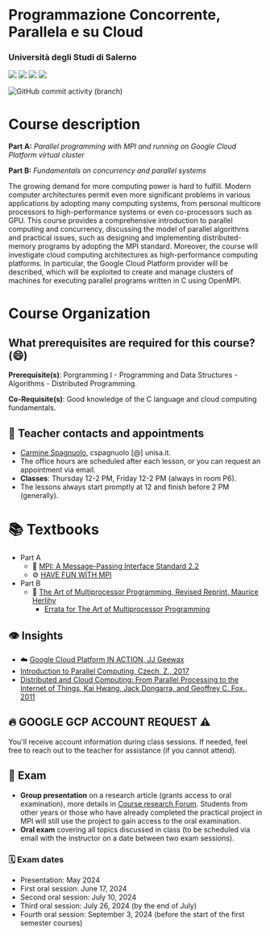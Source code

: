 # Programmazione Concorrente, Parallela e su Cloud
### Università degli Studi di Salerno


![](https://img.shields.io/badge/Language-%F0%9F%87%AE%F0%9F%87%B9-yellow)
[![](https://img.shields.io/badge/cod-0522500102-orange)](https://docenti.unisa.it/028012/didattica?anno=2023&id=511693&cId=10004-2016&pId=N0*N0*S2)
[![](https://img.shields.io/badge/Platform-MPI-brightgreen)](https://www.mpi-forum.org/)
[![](https://img.shields.io/badge/Platform-Google%20GCP-blu)](https://cloud.google.com/gcp?utm_source=google&utm_medium=cpc&utm_campaign=emea-it-all-en-bkws-all-all-trial-e-gcp-1707574&utm_content=text-ad-none-any-DEV_c-CRE_500236788711-ADGP_Hybrid+%7C+BKWS+-+EXA+%7C+Txt+-+GCP+-+General+-+v3-KWID_43700060384861756-kwd-26415313501-userloc_20599&utm_term=KW_google%20cloud%20platform-NET_g-PLAC_&&gad_source=1&gclid=CjwKCAiArfauBhApEiwAeoB7qG0UCXiDyQbqYjqfm15BPrPeLGX4RHTGi7rTRAY7bkNGXVDYHOzjYxoCgLYQAvD_BwE&gclsrc=aw.ds)

![GitHub commit activity (branch)](https://img.shields.io/github/commit-activity/w/spagnuolocarmine/programmazione-concorrente-parallela-cloud)

# Course description

**Part A:** *Parallel programming with MPI and running on Google Cloud Platform virtual cluster*

**Part B:** *Fundamentals on concurrency and parallel systems*  

The growing demand for more computing power is hard to fulfill. Modern computer architectures permit even more significant problems in various applications by adopting many computing systems, from personal multicore processors to high-performance systems or even co-processors such as GPU. This course provides a comprehensive introduction to parallel computing and concurrency, discussing the model of parallel algorithms and practical issues, such as designing and implementing distributed-memory programs by adopting the MPI standard. Moreover, the course will investigate cloud computing architectures as high-performance computing platforms. In particular, the Google Cloud Platform provider will be described, which will be exploited to create and manage clusters of machines for executing parallel programs written in C using OpenMPI.

# Course Organization

## What prerequisites are required for this course? (😄)

**Prerequisite(s)**: Porgramming I - Programming and Data Structures - Algorithms - Distributed Programming.

**Co-Requisite(s)**: Good knowledge of the C language and cloud computing fundamentals.

## 👤 Teacher contacts and appointments

- [Carmine Spagnuolo](https://docenti.unisa.it/028012/home), cspagnuolo [@] unisa.it.
- The office hours are scheduled after each lesson, or you can request an appointment via email.
- **Classes**: Thursday 12-2 PM, Friday 12-2 PM (always in room P6).
- The lessons always start promptly at 12 and finish before 2 PM (generally).

# 📚 Textbooks
- Part A
  - 📗 [MPI: A Message-Passing Interface Standard 2.2](https://www.mpi-forum.org/docs/mpi-2.2/mpi22-report.pdf)
  - ⚙️ [HAVE FUN WITH MPI](https://tech.io/playgrounds/47058/have-fun-with-mpi-in-c/lets-start-to-have-fun-with-mpi)
- Part B
  - 📕 [The Art of Multiprocessor Programming, Revised Reprint, Maurice Herlihy](https://cs.ipm.ac.ir/asoc2016/Resources/Theartofmulticore.pdf)
    - [Errata for The Art of Multiprocessor Programming](https://github.com/spagnuolocarmine/programmazione-concorrente-parallela-cloud/raw/main/data/errata_tamp_.pdf)

## 👁️ Insights
- ☁️ [Google Cloud Platform IN ACTION, JJ Geewax](https://books.google.it/books/about/Google_Cloud_Platform_in_Action.html?id=N7YVvgAACAAJ&redir_esc=y)
- [Introduction to Parallel Computing, Czech, Z., 2017](https://books.google.it/books?id=obDDDQAAQBAJ&printsec=copyright&redir_esc=y#v=onepage&q&f=false)
- [Distributed and Cloud Computing: From Parallel Processing to the Internet of Things, Kai Hwang, Jack Dongarra, and Geoffrey C. Fox., 2011](https://dl.acm.org/doi/10.5555/2060077)

## 🔥 GOOGLE GCP ACCOUNT REQUEST ⚠️

You'll receive account information during class sessions. If needed, feel free to reach out to the teacher for assistance (if you cannot attend).

## 📝 Exam
-  **Group presentation** on a research article (grants access to oral examination), more details in [Course research Forum](course-research-forum.md). Students from other years or those who have already completed the practical project in MPI will still use the project to gain access to the oral examination.
-  **Oral exam** covering all topics discussed in class (to be scheduled via email with the instructor on a date between two exam sessions).

### 🗓️ Exam dates 
- Presentation: May 2024
- First oral session: June 17, 2024
- Second oral session: July 10, 2024
- Third oral session: July 26, 2024 (by the end of July)
- Fourth oral session: September 3, 2024 (before the start of the first semester courses)
  



